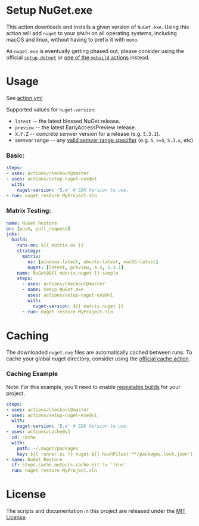 # Setup NuGet.exe

This action downloads and installs a given version of `NuGet.exe`. Using this
action will add `nuget` to your `$PATH` on all operating systems, including
macOS and linux, without having to prefix it with `mono`.

As `nuget.exe` is eventually getting phased out, please consider using the
official [`setup-dotnet`](https://github.com/actions/setup-dotnet) or
[one of the `msbuild` actions](https://github.com/marketplace?utf8=%E2%9C%93&query=msbuild)
instead.

# Usage

See [action.yml](action.yml)

Supported values for `nuget-version`:

* `latest` -- the latest blessed NuGet release.
* `preview` -- the latest EarlyAccessPreview release.
* `X.Y.Z` -- concrete semver version for a release (e.g. `5.3.1`).
* semver range -- any [valid semver range specifier](https://github.com/npm/node-semver#ranges) (e.g. `5`, `>=5`, `5.3.x`, etc)

### Basic:

```yaml
steps:
- uses: actions/checkout@master
- uses: actions/setup-nuget-exe@v1
  with:
    nuget-version: '5.x' # SDK Version to use.
- run: nuget restore MyProject.sln
```

### Matrix Testing:

```yaml
name: NuGet Restore
on: [push, pull_request]
jobs:
  build:
    runs-on: ${{ matrix.os }}
    strategy:
      matrix:
        os: [windows-latest, ubuntu-latest, macOS-latest]
        nuget: [latest, preview, 4.x, 5.3.1]
    name: NuGet@${{ matrix.nuget }} sample
    steps:
      - uses: actions/checkout@master
      - name: Setup NuGet.exe
        uses: actions/setup-nuget-exe@v1
        with:
          nuget-version: ${{ matrix.nuget }}
      - run: nuget restore MyProject.sln
```

# Caching

The downloaded `nuget.exe` files are automatically cached between runs. To cache
your global nuget directory, consider using the [official cache action](https://github.com/actions/cache/blob/master/examples.md#c---nuget).

### Caching Example

Note: For this example, you'll need to enable [repeatable builds](https://devblogs.microsoft.com/nuget/enable-repeatable-package-restores-using-a-lock-file/) for your project.

```yaml
steps:
- uses: actions/checkout@master
- uses: actions/setup-nuget-exe@v1
  with:
    nuget-version: '5.x' # SDK Version to use.
- uses: actions/cache@v1
  id: cache
  with:
    path: ~/.nuget/packages
    key: ${{ runner.os }}-nuget-${{ hashFiles('**/packages.lock.json') }}
- name: NuGet Restore
  if: steps.cache.outputs.cache-hit != 'true'
  run: nuget restore MyProject.sln
```

# License

The scripts and documentation in this project are released under the [MIT License](LICENSE).